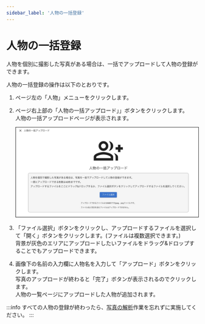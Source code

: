 ```yaml
---
sidebar_label: '人物の一括登録'
---
```


# 人物の一括登録
人物を個別に撮影した写真がある場合は、一括でアップロードして人物の登録ができます。  

人物の一括登録の操作は以下のとおりです。

1. ページ左の「人物」メニューをクリックします。  
2. ページ右上部の「人物の一括アップロード」」ボタンをクリックします。  
人物の一括アップロードページが表示されます。

   <img src="/img/docs/add-people.jpg" alt="人物の一括登録" border="1"/>


3. 「ファイル選択」ボタンをクリックし、アップロードするファイルを選択して「開く」ボタンをクリックします。(ファイルは複数選択できます。)  
 背景が灰色のエリアにアップロードしたいファイルをドラッグ&ドロップすることでもアップロードできます。

4. 画像下の名前の入力欄に人物名を入力して「アップロード」ボタンをクリックします。  
写真のアップロードが終わると「完了」ボタンが表示されるのでクリックします。  
人物の一覧ページにアップロードした人物が追加されます。

:::info
すべての人物の登録が終わったら、[写真の解析](/tutorial/analyze-photos)作業を忘れずに実施してください。
:::
